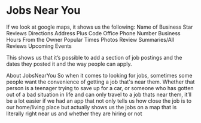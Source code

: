 # Jobs Near You

If we look at google maps, it shows us the following:
Name of Business
Star Reviews
Directions
Address
Plus Code
Office Phone Number
Business Hours
From the Owner
Popular Times
Photos
Review Summaries/All Reviews
Upcoming Events


This shows us that it’s possible to add a section of job postings and the dates they posted it and the way people can apply. 

About JobsNearYou
So when it comes to looking for jobs, sometimes some people want the convenience of getting a job that's near them. Whether that person is a teenager trying to save up for a car, or someone who has gotten out of a bad situation in life and can only travel to a job thats near them, it’ll be a lot easier if we had an app that not only tells us how close the job is to our home/living place but actually shows us the jobs on a map that is literally right near us and whether they are hiring or not
